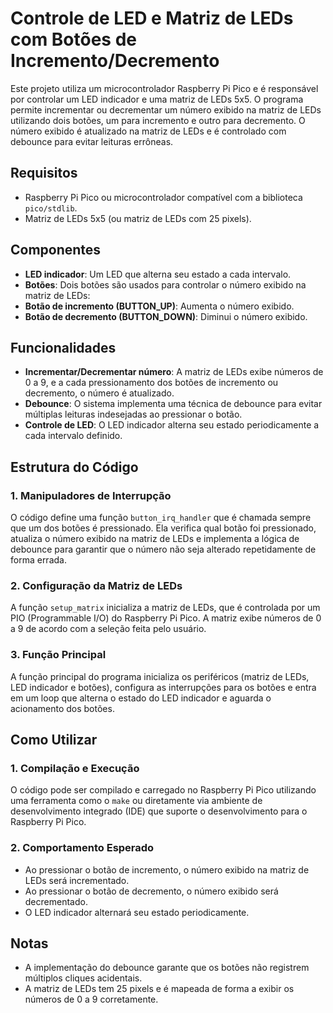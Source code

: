# Controle de LED e Matriz de LEDs com Botões de Incremento/Decremento

Este projeto utiliza um microcontrolador Raspberry Pi Pico e é responsável por controlar um LED indicador e uma matriz de LEDs 5x5. O programa permite incrementar ou decrementar um número exibido na matriz de LEDs utilizando dois botões, um para incremento e outro para decremento. O número exibido é atualizado na matriz de LEDs e é controlado com debounce para evitar leituras errôneas.

## Requisitos

- Raspberry Pi Pico ou microcontrolador compatível com a biblioteca `pico/stdlib`.
- Matriz de LEDs 5x5 (ou matriz de LEDs com 25 pixels).

## Componentes

  - **LED indicador**: Um LED que alterna seu estado a cada intervalo.
  - **Botões**: Dois botões são usados para controlar o número exibido na matriz de LEDs:
  - **Botão de incremento (BUTTON_UP)**: Aumenta o número exibido.
  - **Botão de decremento (BUTTON_DOWN)**: Diminui o número exibido.

## Funcionalidades

- **Incrementar/Decrementar número**: A matriz de LEDs exibe números de 0 a 9, e a cada pressionamento dos botões de incremento ou decremento, o número é atualizado.
- **Debounce**: O sistema implementa uma técnica de debounce para evitar múltiplas leituras indesejadas ao pressionar o botão.
- **Controle de LED**: O LED indicador alterna seu estado periodicamente a cada intervalo definido.

## Estrutura do Código

### 1. Manipuladores de Interrupção

O código define uma função `button_irq_handler` que é chamada sempre que um dos botões é pressionado. Ela verifica qual botão foi pressionado, atualiza o número exibido na matriz de LEDs e implementa a lógica de debounce para garantir que o número não seja alterado repetidamente de forma errada.

### 2. Configuração da Matriz de LEDs

A função `setup_matrix` inicializa a matriz de LEDs, que é controlada por um PIO (Programmable I/O) do Raspberry Pi Pico. A matriz exibe números de 0 a 9 de acordo com a seleção feita pelo usuário.

### 3. Função Principal

A função principal do programa inicializa os periféricos (matriz de LEDs, LED indicador e botões), configura as interrupções para os botões e entra em um loop que alterna o estado do LED indicador e aguarda o acionamento dos botões.

## Como Utilizar

### 1. Compilação e Execução

O código pode ser compilado e carregado no Raspberry Pi Pico utilizando uma ferramenta como o `make` ou diretamente via ambiente de desenvolvimento integrado (IDE) que suporte o desenvolvimento para o Raspberry Pi Pico.

### 2. Comportamento Esperado

- Ao pressionar o botão de incremento, o número exibido na matriz de LEDs será incrementado.
- Ao pressionar o botão de decremento, o número exibido será decrementado.
- O LED indicador alternará seu estado periodicamente.


## Notas

- A implementação do debounce garante que os botões não registrem múltiplos cliques acidentais.
- A matriz de LEDs tem 25 pixels e é mapeada de forma a exibir os números de 0 a 9 corretamente.
